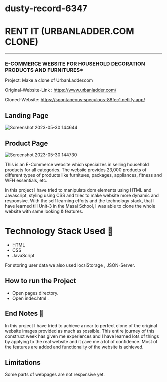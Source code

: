 # dusty-record-6347

# RENT IT (URBANLADDER.COM CLONE)

-----
### E-COMMERCE WEBSITE FOR HOUSEHOLD DECORATION PRODUCTS AND FURNITURES* 

Project: Make a clone of UrbanLadder.com

Original-Website-Link : https://www.urbanladder.com/

Cloned-Website: https://spontaneous-speculoos-88fec1.netlify.app/

## Landing Page
![Screenshot 2023-05-30 144644](https://github.com/saurabh7412/dusty-record-6347/assets/121215502/a12d7302-e0bd-4700-ad4d-72467fb33f75)



## Product Page
![Screenshot 2023-05-30 144730](https://github.com/saurabh7412/dusty-record-6347/assets/121215502/a8344dd5-376f-48e8-abee-56039d4c7260)



This is an E-Commerce website which speciaizes in selling household products for all categories. The website provides 23,000 products of different types of products like furnitures, packages, appliances, fitness and WFH essentials, etc.

In this project I have tried to manipulate dom elements using HTML and Javascript, styling using CSS and tried to make website more dynamic and responsive. With the self learning efforts and the technology stack, that I have learned till Unit-3 in the Masai School, I was able to clone the whole website with same looking & features.


# Technology Stack Used 🌟
* HTML
* CSS
* JavaScript

For storing user data we also used localStorage , JSON-Server.

## How to run the Project
* Open pages directory.
* Open index.html .

## End Notes 📑
In this project I have tried to achieve a near to perfect clone of the original website images provided as much as possible. This entire journey of this construct week has given me experiences and I have learned lots of things by applying to the real website and it gave me a lot of confidence. Most of the features are added and functionality of the website is achieved.

## Limitations
Some parts of webpages are not responsive yet. 
